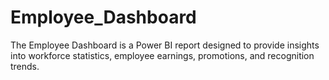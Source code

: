 # Employee_Dashboard
The Employee Dashboard is a Power BI report designed to provide insights into workforce statistics, employee earnings, promotions, and recognition trends.
